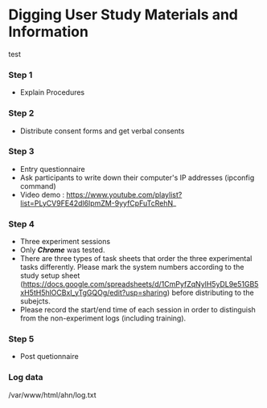 Digging User Study Materials and Information
============================================
test
### Step 1

* Explain Procedures

### Step 2

* Distribute consent forms and get verbal consents

### Step 3

* Entry questionnaire
* Ask participants to write down their computer's IP addresses (ipconfig command)
* Video demo : https://www.youtube.com/playlist?list=PLyCV9FE42dl6IpmZM-9yyfCpFuTcRehN_

### Step 4

* Three experiment sessions
* Only ***Chrome*** was tested.
* There are three types of task sheets that order the three experimental tasks differently.  Please mark the system numbers according to the study setup sheet (https://docs.google.com/spreadsheets/d/1CmPyfZqNylH5yDL9e51GB5xH5tH5hlOCBxI_yTgGQOg/edit?usp=sharing) before distributing to the subejcts.
* Please record the start/end time of each session in order to distinguish from the non-experiment logs (including training).


### Step 5

* Post quetionnaire

### Log data

/var/www/html/ahn/log.txt
